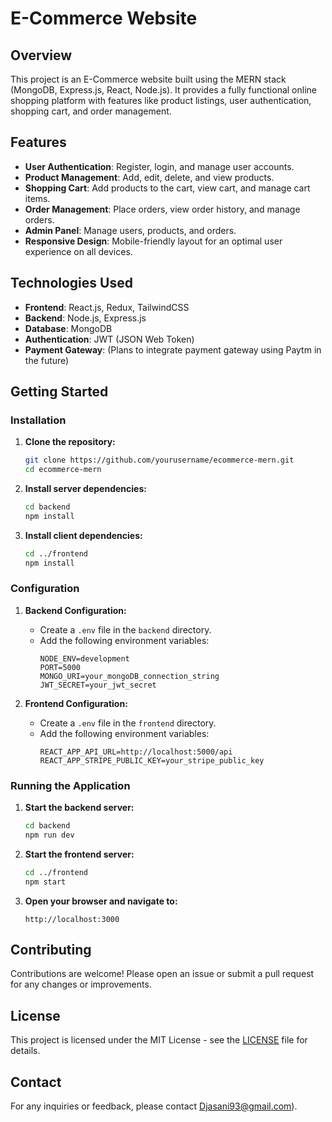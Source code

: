 # E-Commerce Website

## Overview

This project is an E-Commerce website built using the MERN stack (MongoDB, Express.js, React, Node.js). It provides a fully functional online shopping platform with features like product listings, user authentication, shopping cart, and order management.

## Features

- **User Authentication**: Register, login, and manage user accounts.
- **Product Management**: Add, edit, delete, and view products.
- **Shopping Cart**: Add products to the cart, view cart, and manage cart items.
- **Order Management**: Place orders, view order history, and manage orders.
- **Admin Panel**: Manage users, products, and orders.
- **Responsive Design**: Mobile-friendly layout for an optimal user experience on all devices.

## Technologies Used

- **Frontend**: React.js, Redux, TailwindCSS
- **Backend**: Node.js, Express.js
- **Database**: MongoDB
- **Authentication**: JWT (JSON Web Token)
- **Payment Gateway**: (Plans to integrate payment gateway using Paytm in the future) 

## Getting Started

### Installation

1. **Clone the repository:**
    ```sh
    git clone https://github.com/yourusername/ecommerce-mern.git
    cd ecommerce-mern
    ```

2. **Install server dependencies:**
    ```sh
    cd backend
    npm install
    ```

3. **Install client dependencies:**
    ```sh
    cd ../frontend
    npm install
    ```

### Configuration

1. **Backend Configuration:**
   - Create a `.env` file in the `backend` directory.
   - Add the following environment variables:
     ```env
     NODE_ENV=development
     PORT=5000
     MONGO_URI=your_mongoDB_connection_string
     JWT_SECRET=your_jwt_secret
     ```

2. **Frontend Configuration:**
   - Create a `.env` file in the `frontend` directory.
   - Add the following environment variables:
     ```env
     REACT_APP_API_URL=http://localhost:5000/api
     REACT_APP_STRIPE_PUBLIC_KEY=your_stripe_public_key
     ```

### Running the Application

1. **Start the backend server:**
    ```sh
    cd backend
    npm run dev
    ```

2. **Start the frontend server:**
    ```sh
    cd ../frontend
    npm start
    ```

3. **Open your browser and navigate to:**
    ```
    http://localhost:3000
    ```

## Contributing

Contributions are welcome! Please open an issue or submit a pull request for any changes or improvements.

## License

This project is licensed under the MIT License - see the [LICENSE](LICENSE) file for details.

## Contact

For any inquiries or feedback, please contact Djasani93@gmail.com).
